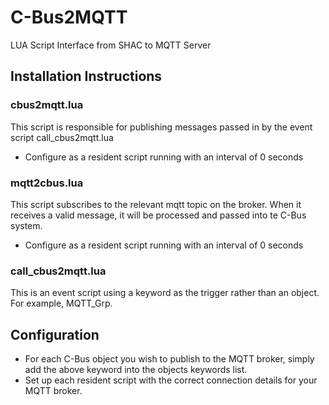 # C-Bus2MQTT
LUA Script Interface from SHAC to MQTT Server

## Installation Instructions

### cbus2mqtt.lua
This script is responsible for publishing messages passed in by the event script call_cbus2mqtt.lua
* Configure as a resident script running with an interval of 0 seconds

### mqtt2cbus.lua
This script subscribes to the relevant mqtt topic on the broker.  When it receives a valid message, it will be processed and passed into te C-Bus system.
* Configure as a resident script running with an interval of 0 seconds

### call_cbus2mqtt.lua
This is an event script using a keyword as the trigger rather than an object.  For example, MQTT_Grp.

## Configuration
* For each C-Bus object you wish to publish to the MQTT broker, simply add the above keyword into the objects keywords list.
* Set up each resident script with the correct connection details for your MQTT broker.

